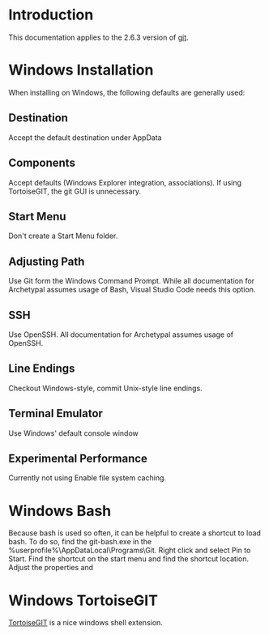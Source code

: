 Introduction
============
This documentation applies to the 2.6.3 version of [git](https://git-scm.com/).

Windows Installation
====================
When installing on Windows, the following defaults are generally used:

Destination
-----------
Accept the default destination under AppData

Components
----------
Accept defaults (Windows Explorer integration, associations).  If using TortoiseGIT, the
git GUI is unnecessary.

Start Menu
----------
Don't create a Start Menu folder.

Adjusting Path
--------------
Use Git form the Windows Command Prompt.  While all documentation for Archetypal assumes usage of Bash,
Visual Studio Code needs this option.

SSH
---
Use OpenSSH.  All documentation for Archetypal assumes usage of OpenSSH.

Line Endings
------------
Checkout Windows-style, commit Unix-style line endings.

Terminal Emulator
-----------------
Use Windows' default console window

Experimental Performance
------------------------
Currently not using Enable file system caching.


Windows Bash
============
Because bash is used so often, it can be helpful to create a shortcut to load bash.  To do so,
find the git-bash.exe in the %userprofile%\AppDataLocal\Programs\Git.  Right click and select Pin to Start.
Find the shortcut on the start menu and find the shortcut location.  Adjust the properties and

Windows TortoiseGIT
===================
[TortoiseGIT](https://tortoisegit.org/) is a nice windows shell extension.
